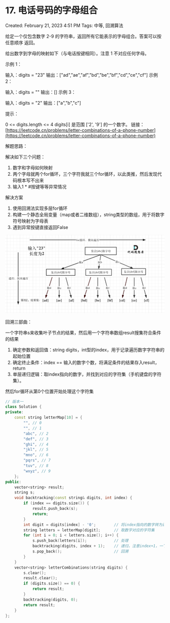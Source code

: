 # 17. 电话号码的字母组合

Created: February 21, 2023 4:51 PM
Tags: 中等, 回溯算法

给定一个仅包含数字 2-9 的字符串，返回所有它能表示的字母组合。答案可以按 任意顺序 返回。

给出数字到字母的映射如下（与电话按键相同）。注意 1 不对应任何字母。

示例 1：

输入：digits = "23"
输出：["ad","ae","af","bd","be","bf","cd","ce","cf"]
示例 2：

输入：digits = ""
输出：[]
示例 3：

输入：digits = "2"
输出：["a","b","c"]

提示：

0 <= digits.length <= 4
digits[i] 是范围 ['2', '9'] 的一个数字。
链接：[https://leetcode.cn/problems/letter-combinations-of-a-phone-number](https://leetcode.cn/problems/letter-combinations-of-a-phone-number)

解题思路：

解决如下三个问题：

1. 数字和字母如何映射
2. 两个字母就两个for循环，三个字符我就三个for循环，以此类推，然后发现代码根本写不出来
3. 输入1 * #按键等等异常情况

解决方案

1. 使用回溯法实现多层for循环
2. 构建一个静态全局变量（map或者二维数组），string类型的数组，用于将数字符号映射为字母表
3. 遇到异常按键直接返回False

![Untitled](Untitled.png)

回溯三部曲：

一个字符串s来收集叶子节点的结果，然后用一个字符串数组result搜集符合条件的结果

1. 确定参数和返回值：string digits，int型的index，用于记录遍历数字字符串的起始位置
2. 确定终止条件：index == 输入的数字个数，将满足条件的结果存入result，return
3. 单层递归逻辑：取index指向的数字，并找到对应的字符集（手机键盘的字符集）。

然后for循环从第0个位置开始处理这个字符集

```cpp
// 版本一
class Solution {
private:
    const string letterMap[10] = {
        "", // 0
        "", // 1
        "abc", // 2
        "def", // 3
        "ghi", // 4
        "jkl", // 5
        "mno", // 6
        "pqrs", // 7
        "tuv", // 8
        "wxyz", // 9
    };
public:
    vector<string> result;
    string s;
    void backtracking(const string& digits, int index) {
        if (index == digits.size()) {
            result.push_back(s);
            return;
        }
        int digit = digits[index] - '0';        // 将index指向的数字转为int
        string letters = letterMap[digit];      // 取数字对应的字符集
        for (int i = 0; i < letters.size(); i++) {
            s.push_back(letters[i]);            // 处理
            backtracking(digits, index + 1);    // 递归，注意index+1，一下层要处理下一个数字了
            s.pop_back();                       // 回溯
        }
    }
    vector<string> letterCombinations(string digits) {
        s.clear();
        result.clear();
        if (digits.size() == 0) {
            return result;
        }
        backtracking(digits, 0);
        return result;
    }
};
```